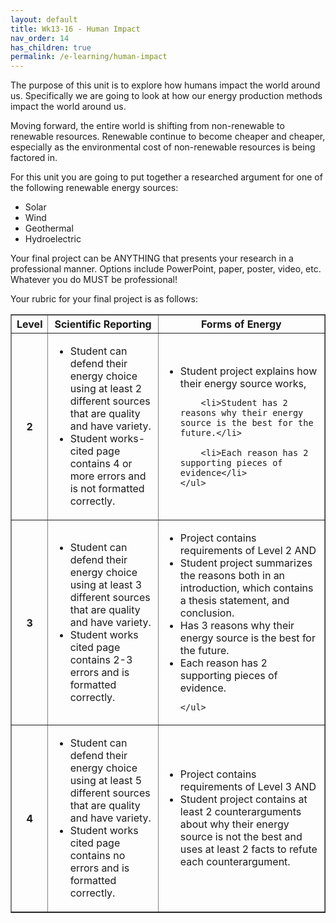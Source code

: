 ```yaml
---
layout: default
title: Wk13-16 - Human Impact
nav_order: 14
has_children: true
permalink: /e-learning/human-impact
---
```

The purpose of this unit is to explore how humans impact the world around us.  Specifically we are going to look at how our energy production methods impact the world around us.

Moving forward, the entire world is shifting from non-renewable to renewable resources.  Renewable continue to become cheaper and cheaper, especially as the environmental cost of non-renewable resources is being factored in.

For this unit you are going to put together a researched argument for one of the following renewable energy sources:

  * Solar  
  * Wind
  * Geothermal
  * Hydroelectric

Your final project can be ANYTHING that presents your research in a professional manner.  Options include PowerPoint, paper, poster, video, etc.  Whatever you do MUST be professional!

Your rubric for your final project is as follows:


<table style="border-collapse: collapse;" border="1">
<tr>
<th>Level</th>
<th>Scientific Reporting</th>
<th>Forms of Energy</th>
</tr>

<!-- Level 2 -->
<tr>
<th>2</th>
<td>
    <ul>
        <li>Student can defend their energy choice using at least 2 different sources that are quality and have variety.
        </li>
        <li>Student works-cited page contains 4 or more errors and is not formatted correctly.
        </li>
    </ul> 
</td>
<td>
    <ul>
        <li>Student project explains how their energy source works,</li>

        <li>Student has 2 reasons why their energy source is the best for the future.</li>

        <li>Each reason has 2 supporting pieces of evidence</li>
    </ul>
</td>
</tr>

<!-- Level 3 -->
<tr>
<th>3</th>
<td>
    <ul>
        <li>
            Student can defend their energy choice using at least 3 different sources that are quality and have variety.
        </li>
        <li>
            Student works cited page contains 2-3 errors and is formatted correctly.
        </li>
    </ul>
</td>
<td>
    <ul>
        <li>
            Project contains requirements of Level 2 AND
        </li>
        <li>
            Student project summarizes the reasons both in an introduction, which contains a thesis statement, and conclusion.
        </li>
        <li>
            Has 3 reasons why their energy source is the best for the future.
        </li>
        <li>
            Each reason has 2 supporting pieces of evidence.
        </li>

    </ul>
</td>
</tr>

<!-- Level 4 -->
<tr>
<th>4</th>
<td>
    <ul>
        <li>
            Student can defend their energy choice using at least 5 different sources that are quality and have variety.
        </li>
        <li>
            Student works cited page contains no errors and is formatted correctly.
        </li>
    </ul>
</td>
<td>
    <ul>
        <li>
            Project contains requirements of Level 3 AND
        </li>
        <li>
            Student project contains at least 2 counterarguments about why their energy source is not the best and uses at least 2 facts to refute each counterargument.
        </li>
    </ul>
</td>
</tr>
</table>
